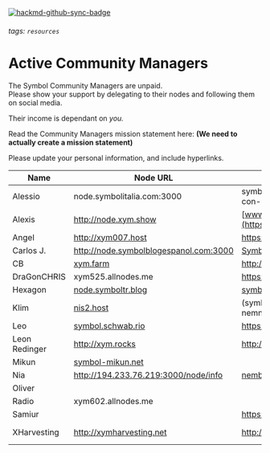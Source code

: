 [![hackmd-github-sync-badge](https://hackmd.io/5fOxRzy_Q4-RvugFZA4dDA/badge)](https://hackmd.io/5fOxRzy_Q4-RvugFZA4dDA)
###### tags: `resources`

# Active Community Managers  

The Symbol Community Managers are unpaid.  
Please show your support by delegating to their nodes and following them on social media.

Their income is dependant on *you.*

Read the Community Managers mission statement here: **(We need to actually create a mission statement)**


Please update your personal information, and include hyperlinks.


| Name | Node URL | Website | Telegram | Discord | Twitter |
| --------------- | --------------- | --------------- | --------------- | --------------- | --------------- |
| Alessio |node.symbolitalia.com:3000 |symbolitalia.com/harvest-con-me | @alediemmee | alediemmee#4796 |
| Alexis |http://node.xym.show |[www.xym.show](https://xym.show/) | @psputnik | psputnik#2769 | [@NEM_bol](https://twitter.com/NEM_bol)
| Angel |http://xym007.host |https://symbolplatform.ru | @angelnem | angelnem#3452 |
| Carlos J. |http://node.symbolblogespanol.com:3000|[SymbolBlogEspanol.com](https://symbolblogespanol.com/) | @Oldskull1982 | OldSkull1982#1973 |[@todo_nem](https://twitter.com/todo_nem)
| CB |[xym.farm](http://xym.farm)|http://xym.farm| [@C2daB](https://t.me/c2dab) | C2daB#1651 | [@DjCellBlock](https://www.twitter.com/DjCellBlock) |
| DraGonCHRIS |xym525.allnodes.me | https://symboltcnews.com/ | @dtbychris | Dtbychris#4883 |https://twitter.com/NEM_Taiwanese |
| Hexagon |[node.symboltr.blog](http://node.symboltr.blog:3000) |[symboltr.blog](https://symboltr.blog) | [hexagontr](https://t.me/HexagonTR)| hexagontr#1470 |[hexagon_tr](https://twitter.com/hexagon_tr)
| Klim |[nis2.host](http://nis2.host/) |(symbolplatform.ru) ; nemnews.io ; nemitalia.io | [klimgeran](https://t.me/klimgeran) | klimgeran#4444 |https://twitter.com/GeranKlim
| Leo |[symbol.schwab.rio](http://symbol.schwab.rio)|https://symbolportu.com/ | @leoschwab | leoschwab#0173 |
| Leon Redinger | http://xym.rocks | http://info.xym.rocks | https://t.me/leonRED | leonRED#1325 | https://twitter.com/leonRED |
| Mikun |[symbol-mikun.net](https://symbol-mikun.net:3001/node/info) | | @mikunNEM | mikunNEM#6130 |https://twitter.com/mikunNEM
| Nia |http://194.233.76.219:3000/node/info |[nemberindo.com](https://nemberindo.com/) | @niaShaa | Niashaa#4165 |
| Oliver | | | @OliverMuldoon | OliverCrypto#9982 |
| Radio |xym602.allnodes.me| | @Radio_RadioNEMber | Radio#1051 | [@RadioRa26841511](https://twitter.com/RadioRa26841511) | 
| Samiur | |https://symbolblogbd.com/ | @himel234 | Samiur#2511 |https://twitter.com/SamiurR76186237 |
| XHarvesting | http://xymharvesting.net | http://symbolblog.com | @xharvesting | XHarvesting#4362 |https://twitter.com/blog_symbol & https://twitter.com/XHarvesting
